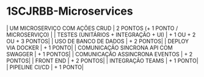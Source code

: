 # 1SCJRBB-Microservices

| UM MICROSERVIÇO COM AÇÕES CRUD		|	2 PONTOS (+ 1 PONTO / MICROSERVIÇO) |
| TESTES (UNITÁRIOS + INTEGRAÇÃO + UI)	|   + 1  OU + 2 OU + 3 PONTOS|
| USO DE BANCO DE DADOS 				|	+ 2 PONTOS|
| DEPLOY VIA DOCKER						|	+ 1 PONTO|
| COMUNICAÇÃO SINCRONA API	COM SWAGGER	|   + 1 PONTOS|
| COMUNICAÇÃO ASSINCRONA EVENTOS		|	+ 2 PONTOS|
| FRONT END 							|	+ 2 PONTOS|
| INTEGRAÇÃO TEAMS						|	+ 1 PONTO|
| PIPELINE CI/CD						|	+ 1 PONTO|
